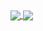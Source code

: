 <a href="https://github.com/sreeladas/github-readme-stats">
  <img align="center" src="https://github-readme-stats.vercel.app/api?username=sreeladas&count_private=true&theme=tokyonight&show_icons=true" />
</a>
<a href="https://github.com/sreeladas/github-readme-stats">
  <img align="center" src="https://github-readme-stats.vercel.app/api/top-langs/?username=sreeladas&count_private=true&theme=tokyonight&show_icons=true&langs_count=10&hide=scss,javascript,html,css" />
</a>
<br/>
